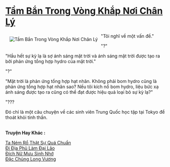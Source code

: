 <a href="https://truyentiki.com/tam-ban-trong-vong-khap-noi-chan-ly.33485/" title="Tầm Bắn Trong Vòng Khắp Nơi Chân Lý"><h1>Tầm Bắn Trong Vòng Khắp Nơi Chân Lý</h1></a><div style="display:table"><img align="right" style="float: left; padding: 10px;" src="https://truyentiki.com/a/img/str/src/33485.jpg" alt="Tầm Bắn Trong Vòng Khắp Nơi Chân Lý">"Tôi nghĩ về một vấn đề." <p></p> "?" <p></p> "Hầu hết sự kỳ lạ là sợ ánh sáng mặt trời và ánh sáng mặt trời được tạo ra bởi phản ứng tổng hợp hydro của mặt trời." <p></p> "?" <p></p> "Mặt trời là phản ứng tổng hợp hạt nhân. Không phải bom hydro cũng là phản ứng tổng hợp hạt nhân sao? Nếu tôi kích nổ bom hydro, liệu bức xạ ánh sáng được tạo ra cũng có thể đạt được hiệu quả loại bỏ sự kỳ lạ?" <p></p> "??? <p></p> Đó chỉ là một câu chuyện về các sinh viên Trung Quốc học tập tại Tokyo để thoát khỏi tinh thần.</div><p><br><b>Truyện Hay Khác :</b></p><a href="https://truyentiki.com/ta-nem-ro-that-su-qua-chuan.33484/" alt="Ta Ném Rổ Thật Sự Quá Chuẩn">Ta Ném Rổ Thật Sự Quá Chuẩn</a><br/><a href="https://github.com/nownovels/top500/tree/master/truyenhay/33828/" alt="Đi Địa Phủ Làm Đại Lão">Đi Địa Phủ Làm Đại Lão</a><br/><a href="https://github.com/nownovels/top500/tree/master/truyenhay/33912/" alt="Đích Nữ Mưu Sinh Nhớ">Đích Nữ Mưu Sinh Nhớ</a><br/><a href="https://truyentiki.wordpress.com/2020/06/08/dac-chung-long-vuong/" alt="Đặc Chủng Long Vương">Đặc Chủng Long Vương</a><br/>